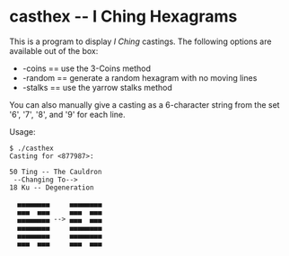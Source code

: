 ﻿# casthex  -- I Ching Hexagrams

This is a program to display *I Ching* castings.  The following options
are available out of the box:

  * -coins  == use the 3-Coins method
  * -random == generate a random hexagram with no moving lines 
  * -stalks == use the yarrow stalks method

You can also manually give a casting as a 6-character string from the 
set '6', '7', '8', and '9' for each line.   

Usage:

    $ ./casthex
    Casting for <877987>:
    
    50 Ting -- The Cauldron
     --Changing To-->
    18 Ku -- Degeneration
    
      ▄▄▄▄▄▄▄▄     ▄▄▄▄▄▄▄▄
      ▄▄▄  ▄▄▄     ▄▄▄  ▄▄▄
      ▄▄▄▄▄▄▄▄ --> ▄▄▄  ▄▄▄
      ▄▄▄▄▄▄▄▄     ▄▄▄▄▄▄▄▄
      ▄▄▄▄▄▄▄▄     ▄▄▄▄▄▄▄▄
      ▄▄▄  ▄▄▄     ▄▄▄  ▄▄▄

